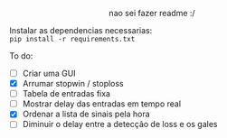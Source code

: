 <p align="center">
   nao sei fazer readme :/
</p>

Instalar as dependencias necessarias: <br />
`pip install -r requirements.txt`

<p align="left">
   To do:
</p>

 -  [ ] Criar uma GUI
 -  [x] Arrumar stopwin / stoploss
 -  [ ] Tabela de entradas fixa
 -  [ ] Mostrar delay das entradas em tempo real
 -  [x] Ordenar a lista de sinais pela hora
 -  [ ] Diminuir o delay entre a detecção de loss e os gales